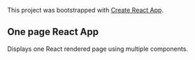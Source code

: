 This project was bootstrapped with [Create React App](https://github.com/facebook/create-react-app).

## One page React App

Displays one React rendered page using multiple components.
